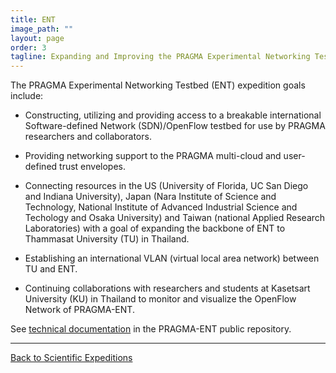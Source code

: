 ```yaml
---
title: ENT 
image_path: ""
layout: page
order: 3
tagline: Expanding and Improving the PRAGMA Experimental Networking Testbed
---
```


<span class="strongword">The PRAGMA Experimental Networking Testbed (ENT) expedition goals include:</span> 
  
  
* Constructing, utilizing and providing access to a breakable international Software-defined Network (SDN)/OpenFlow testbed for use by PRAGMA researchers and collaborators.  


* Providing networking support to the PRAGMA multi-cloud and user-defined trust envelopes.


* Connecting resources in the US (University of Florida, UC San Diego and Indiana University), Japan (Nara
Institute of Science and Technology, National Institute of Advanced Industrial Science and Techology and Osaka University) and 
Taiwan (national Applied Research Laboratories) with a goal of expanding the backbone of ENT to Thammasat University (TU) in Thailand.


* Establishing an international VLAN (virtual local area network) between TU and ENT.


* Continuing collaborations with researchers and students at Kasetsart University (KU) in Thailand to monitor and visualize the OpenFlow Network of PRAGMA-ENT.


See [technical documentation][1] in the PRAGMA-ENT public repository.


[1]: https://github.com/pragmagrid/pragma_ent/wiki

<hr class="primary">
<p><a href="/projects"> Back to Scientific Expeditions</a></p>

